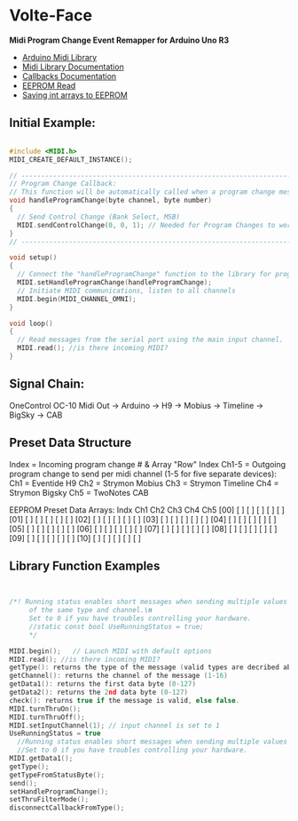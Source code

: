 # Volte-Face
**Midi Program Change Event Remapper for Arduino Uno R3**

- [Arduino Midi Library](https://github.com/FortySevenEffects/arduino_midi_library)
- [Midi Library Documentation](http://arduinomidilib.fortyseveneffects.com/index.html)
- [Callbacks Documentation](http://playground.arduino.cc/Main/MIDILibraryCallbacks)
- [EEPROM Read](https://www.arduino.cc/en/Tutorial/EEPROMRead)
- [Saving int arrays to EEPROM](http://forum.arduino.cc/index.php?topic=258193.0)

## Initial Example:

```c

#include <MIDI.h>
MIDI_CREATE_DEFAULT_INSTANCE();

// --------------------------------------------------------------------------------------------------
// Program Change Callback:
// This function will be automatically called when a program change message (0xC0) has been received.
void handleProgramChange(byte channel, byte number)
{
  // Send Control Change (Bank Select, MSB)
  MIDI.sendControlChange(0, 0, 1); // Needed for Program Changes to work
}
// --------------------------------------------------------------------------------------------------

void setup()
{
  // Connect the "handleProgramChange" function to the library for program change callback reception.
  MIDI.setHandleProgramChange(handleProgramChange);
  // Initiate MIDI communications, listen to all channels
  MIDI.begin(MIDI_CHANNEL_OMNI); 
}

void loop()
{
  // Read messages from the serial port using the main input channel.
  MIDI.read(); //is there incoming MIDI?
}

```

## Signal Chain:

OneControl OC-10 Midi Out -> Arduino -> H9 -> Mobius -> Timeline -> BigSky -> CAB

## Preset Data Structure
Index = Incoming program change # & Array "Row" Index
Ch1-5 = Outgoing program change to send per midi channel (1-5 for five separate devices):
  Ch1 = Eventide H9
  Ch2 = Strymon Mobius
  Ch3 = Strymon Timeline
  Ch4 = Strymon Bigsky
  Ch5 = TwoNotes CAB

EEPROM Preset Data Arrays:
Indx Ch1  Ch2  Ch3  Ch4  Ch5
[00] [  ] [  ] [  ] [  ] [  ]
[01] [  ] [  ] [  ] [  ] [  ]
[02] [  ] [  ] [  ] [  ] [  ]
[03] [  ] [  ] [  ] [  ] [  ]
[04] [  ] [  ] [  ] [  ] [  ]
[05] [  ] [  ] [  ] [  ] [  ]
[06] [  ] [  ] [  ] [  ] [  ]
[07] [  ] [  ] [  ] [  ] [  ]
[08] [  ] [  ] [  ] [  ] [  ]
[09] [  ] [  ] [  ] [  ] [  ]
[10] [  ] [  ] [  ] [  ] [  ]


## Library Function Examples

```c


/*! Running status enables short messages when sending multiple values
     of the same type and channel.\n
     Set to 0 if you have troubles controlling your hardware.
     //static const bool UseRunningStatus = true;
     */

MIDI.begin();   // Launch MIDI with default options
MIDI.read(); //is there incoming MIDI?
getType(): returns the type of the message (valid types are decribed above)
getChannel(): returns the channel of the message (1-16)
getData1(): returns the first data byte (0-127)
getData2(): returns the 2nd data byte (0-127)
check(): returns true if the message is valid, else false.
MIDI.turnThruOn();
MIDI.turnThruOff();
MIDI.setInputChannel(1); // input channel is set to 1
UseRunningStatus = true
  //Running status enables short messages when sending multiple values of the same type and channel.
  //Set to 0 if you have troubles controlling your hardware.
MIDI.getData1();
getType();
getTypeFromStatusByte();
send();
setHandleProgramChange();
setThruFilterMode();
disconnectCallbackFromType();
     
```
